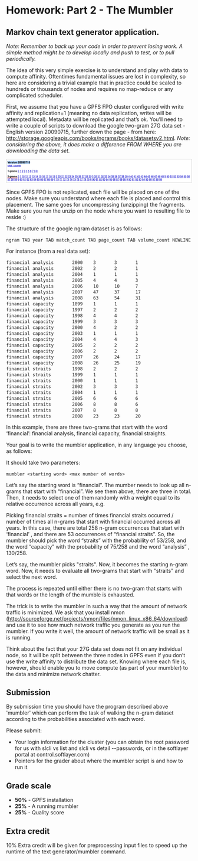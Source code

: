 # Homework: Part 2 - The Mumbler 

## Markov chain text generator application.  

_Note: Remember to back up your code in order to prevent losing work. A simple method might be to develop locally and push to test, or to pull periodically._

The idea of this very simple exercise is to understand and play with data to compute affinity.
Oftentimes fundamental issues are lost in complexity, so here are considering a trivial example that in 
practice could be scaled to hundreds or thousands of nodes and requires no map-reduce or any 
complicated scheduler.

First, we assume that you have a GPFS FPO cluster configured with write affinity and replication=1 
(meaning no data replication, writes will be attempted local).  Metadata will be replicated and that’s ok.
You’ll need to write a couple of scripts to download the google two-gram 27G data set - English version 20090715, 
further down the page - from here: http://storage.googleapis.com/books/ngrams/books/datasetsv2.html.
_Note: considering the above, it does make a difference FROM WHERE you are downloading the data set._

![Google data set][googledata]

Since GPFS FPO is not replicated, each file will be placed on one of the nodes.  Make sure you 
understand where each file is placed and control this placement.  The same goes for uncompressing 
(unzipping) the fragments.  Make sure you run the unzip on the node where you want to resulting file to 
reside :)

The structure of the google ngram dataset is as follows:

    ngram TAB year TAB match_count TAB page_count TAB volume_count NEWLINE

For instance (from a real data set):

    financial analysis       2000    3       3       1
    financial analysis       2002    2       2       1
    financial analysis       2004    1       1       1
    financial analysis       2005    4       4       3
    financial analysis       2006    10      10      7
    financial analysis       2007    47      37      17
    financial analysis       2008    63      54      31
    financial capacity       1899    1       1       1
    financial capacity       1997    2       2       2
    financial capacity       1998    4       4       2
    financial capacity       1999    3       3       3
    financial capacity       2000    4       2       2
    financial capacity       2003    1       1       1
    financial capacity       2004    4       4       3
    financial capacity       2005    2       2       2
    financial capacity       2006    2       2       2
    financial capacity       2007    26      24      17
    financial capacity       2008    26      25      19
    financial straits        1998    2       2       2
    financial straits        1999    1       1       1
    financial straits        2000    1       1       1
    financial straits        2002    3       3       3
    financial straits        2004    1       1       1
    financial straits        2005    6       6       6
    financial straits        2006    8       8       6
    financial straits        2007    8       8       8
    financial straits        2008    23      23      20


In this example, there are three two-grams that start with the word ‘financial’: financial analysis, 
financial capacity, financial straights.

Your goal is to write the mumbler application, in any language you choose, as follows:

It should take two parameters:

    mumbler <starting word> <max number of words>

Let’s say the starting word is “financial”.  The mumber needs to look up all n-grams that start with 
“financial”.  We see them above, there are three in total.  Then, it needs to select one of them randomly 
with a weight equal to its relative occurrence across all years, e.g.

Picking financial straits = number of times financial straits occurred / number of times all n-grams that 
start with financial occurred across all years.  In this case, there are total 258 n-gram occurrences that 
start with ‘financial’ , and there are 53 occurrences of “financial straits”.  So, the mumbler should pick 
the word “straits” with the probability of 53/258, and the word “capacity” with the probability of 75/258 
and the word “analysis” , 130/258.

Let’s say, the mumbler picks "straits".  Now, it becomes the starting n-gram word.  Now, it needs to 
evaluate all two-grams that start with "straits" and select the next word.

The process is repeated until either there is no two-gram that starts with that words or the length of the 
mumble is exhausted.

The trick is to write the mumbler in such a way that the amount of network traffic is minimized.
We ask that you install nmon (http://sourceforge.net/projects/nmon/files/nmon_linux_x86_64/download)
and use it to see how much network traffic you generate as you run the mumbler.  If you write it well, the 
amount of network traffic will be small as it is running.

Think about the fact that your 27G data set does not fit on any individual node, so it will be split 
between the three nodes in GPFS even if you don’t use the write affinity to distribute the data set.
Knowing where each file is, however, should enable you to move compute (as part of your mumbler) to 
the data and minimize network chatter.

## Submission

By submission time you should have the program described above 'mumbler' which can perform the task of walking the n-gram dataset according to the probabilities associated with each word.

Please submit:

 * Your login information for the cluster (you can obtain the root password for us with slcli vs list and slcli vs detail --passwords, or in the softlayer portal at control.softlayer.com)
 * Pointers for the grader about where the mumbler script is and how to run it  

## Grade scale

 * **50%** - GPFS installation
 * **25%** - A running mumbler
 * **25%** - Quality score

## Extra credit

10% Extra credit will be given for preprocessing input files to speed up the runtime of the text generator/mumbler command.

[googledata]: ./google_data_set.png
